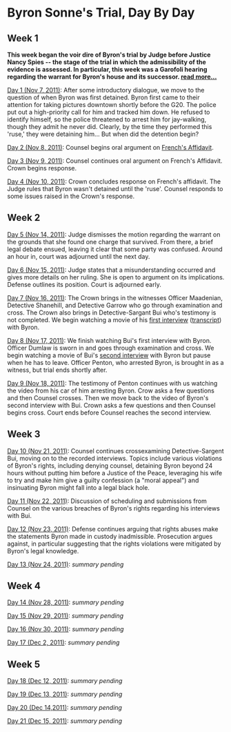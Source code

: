 Byron Sonne's Trial, Day By Day
===============================

Week 1
-------

**This week began the voir dire of Byron's trial by Judge before Justice Nancy Spies -- the stage of the trial in which the admissibility of the evidence is assessed. In particular, this week was a Garofoli hearing regarding the warrant for Byron's house and its successor. [read more...](https://github.com/colah/ByronTrialNotes/blob/master/synthesis/week1.md)**

[Day 1 (Nov 7, 2011)](https://github.com/colah/ByronTrialNotes/blob/master/daily-notes/day1.md): After some introductory dialogue, we move to the question of when Byron was first detained. Byron first came to their attention for taking pictures downtown shortly before the G20. The police put out a high-priority call for him and tracked him down. He refused to identify himself, so the police threatened to arrest him for jay-walking, though they admit he never did. Clearly, by the time they performed this 'ruse,' they were detaining him... But when did the detention begin?

[Day 2 (Nov 8, 2011)](https://github.com/colah/ByronTrialNotes/blob/master/daily-notes/day2.md): Counsel begins oral argument on [French's Affidavit](https://github.com/colah/ByronTrialNotes/raw/master/court-documents/warrant-June22-58Elderwood.pdf).

[Day 3 (Nov 9, 2011)](https://github.com/colah/ByronTrialNotes/blob/master/daily-notes/day3.md): Counsel continues oral argument on French's Affidavit. Crown begins response.

[Day 4 (Nov 10, 2011)](https://github.com/colah/ByronTrialNotes/blob/master/daily-notes/day4.md): Crown concludes response on French's affidavit. The Judge rules that Byron wasn't detained until the 'ruse'. Counsel responds to some issues raised in the Crown's response.

Week 2
--------

[Day 5 (Nov 14, 2011)](https://github.com/colah/ByronTrialNotes/blob/master/daily-notes/day5.md): Judge dismisses the motion regarding the warrant on the grounds that she found one charge that survived. From there, a brief legal debate ensued, leaving it clear that some party was confused. Around an hour in, court was adjourned until the next day.

[Day 6 (Nov 15, 2011)](https://github.com/colah/ByronTrialNotes/blob/master/daily-notes/day6.md): Judge states that a misunderstanding occurred and gives more details on her ruling. She is open to argument on its implications. Defense outlines its position. Court is adjourned early.

[Day 7 (Nov 16, 2011)](https://github.com/colah/ByronTrialNotes/blob/master/daily-notes/day7.md): The Crown brings in the witnesses Officer Maadenian, Detective Shanehill, and Detective Garrow who go through examination and cross. The Crown also brings in Detective-Sargant Bui who's testimony is not completed. We begin watching a movie of his [first interview](http://www.youtube.com/watch?v=RTX7Gw7YJpc) ([transcript](https://github.com/colah/ByronTrialNotes/blob/master/evidence/Bui-interview-1.md)) with Byron.

[Day 8 (Nov 17, 2011)](https://github.com/colah/ByronTrialNotes/blob/master/daily-notes/day8.md): We finish watching Bui's first interview with Byron. Officer Dumlaw is sworn in and goes through examination and cross. We begin watching a movie of Bui's [second interview](http://www.youtube.com/watch?v=7o6ADO8Czf0) with Byron but pause when he has to leave. Officer Penton, who arrested Byron, is brought in as a witness, but trial ends shortly after.

[Day 9 (Nov 18, 2011)](https://github.com/colah/ByronTrialNotes/blob/master/daily-notes/day9.md): The testimony of Penton continues with us watching the video from his car of him arresting Byron. Crow asks a few questions and then Counsel crosses. Then we move back to the video of Byron's second interview with Bui. Crown asks a few questions and then Counsel begins cross. Court ends before Counsel reaches the second interview.

Week 3
--------

[Day 10 (Nov 21, 2011)](https://github.com/colah/ByronTrialNotes/blob/master/daily-notes/day10.md): Counsel continues crossexamining Detective-Sargent Bui, moving on to the recorded interviews. Topics include various violations of Byron's rights, including denying counsel, detaining Byron beyond 24 hours without putting him before a Justice of the Peace, leveraging his wife to try and make him give a guilty confession (a "moral appeal") and insinuating Byron might fall into a legal black hole.


[Day 11 (Nov 22, 2011)](https://github.com/colah/ByronTrialNotes/blob/master/daily-notes/day11.md): Discussion of scheduling and submissions from Counsel on the various breaches of Byron's rights regarding his interviews with Bui.

[Day 12 (Nov 23, 2011)](https://github.com/colah/ByronTrialNotes/blob/master/daily-notes/day12.md): Defense continues arguing that rights abuses make the statements Byron made in custody inadmissible. Prosecution argues against, in particular suggesting that the rights violations were mitigated by Byron's legal knowledge.

[Day 13 (Nov 24, 2011)](https://github.com/colah/ByronTrialNotes/blob/master/daily-notes/day13.md): _summary pending_

Week 4
--------

[Day 14 (Nov 28, 2011)](https://github.com/colah/ByronTrialNotes/blob/master/daily-notes/day14.md): _summary pending_

[Day 15 (Nov 29, 2011)](https://github.com/colah/ByronTrialNotes/blob/master/daily-notes/day15.md): _summary pending_

[Day 16 (Nov 30, 2011)](https://github.com/colah/ByronTrialNotes/blob/master/daily-notes/day16.md): _summary pending_

[Day 17 (Dec 2, 2011)](https://github.com/colah/ByronTrialNotes/blob/master/daily-notes/day17.md): _summary pending_


Week 5
--------

[Day 18 (Dec 12, 2011)](https://github.com/colah/ByronTrialNotes/blob/master/daily-notes/day18.md): _summary pending_

[Day 19 (Dec 13, 2011)](https://github.com/colah/ByronTrialNotes/blob/master/daily-notes/day19.md): _summary pending_

[Day 20 (Dec 14,2011)](https://github.com/colah/ByronTrialNotes/blob/master/daily-notes/day20.md): _summary pending_

[Day 21 (Dec 15, 2011)](https://github.com/colah/ByronTrialNotes/blob/master/daily-notes/day21.md): _summary pending_
